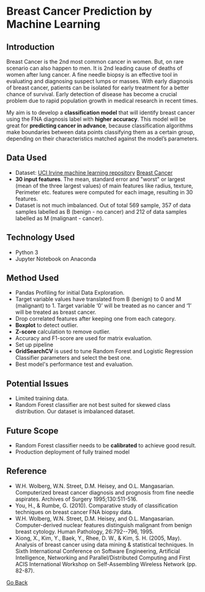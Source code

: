 # Breast Cancer Prediction by Machine Learning
## Introduction
Breast Cancer is the 2nd most common cancer in women. But, on rare scenario can also happen to men. It is 2nd leading cause of deaths of women after lung cancer. A fine needle biopsy is an effective tool in evaluating and diagnosing suspect lumps or masses. With early diagnosis of breast cancer, patients can be isolated for early treatment for a better chance of survival.
Early detection of disease has become a crucial problem due to rapid population growth in medical research in recent times.

My aim is to develop a **classification model** that will identify breast cancer using the FNA diagnosis label with **higher accuracy**. This model will be great for **predicting cancer in advance**, because classification algorithms make boundaries between data points classifying them as a certain group, depending on their characteristics matched against the model’s parameters.

## Data Used
* Dataset: [UCI Irvine machine learning repository](http://archive.ics.uci.edu/ml/datasets/Breast+Cancer+Wisconsin+%28Diagnostic%29)
           [Breast Cancer](https://www.kaggle.com/uciml/breast-cancer-wisconsin-data) 
* **30 input features**. The mean, standard error and "worst" or largest (mean of the three largest values) of main features like radius, texture, Perimeter etc.  features were computed for each image, resulting in 30 features.
* Dataset is not much imbalanced. Out of total 569 sample, 357 of data samples labelled as B (benign - no cancer) and 212 of data samples labelled as M (malignant - cancer).
## Technology Used
* Python 3
* Jupyter Notebook on Anaconda
## Method Used
* Pandas Profiling for initial Data Exploration.
* Target variable values have translated from B (benign) to 0 and M (malignant) to 1. Target variable ‘0’ will be treated as no cancer and ‘1’ will be treated as breast cancer.
* Drop correlated features after keeping one from each category.
* **Boxplot** to detect outlier.
* **Z-score** calculation to remove outlier.
* Accuracy and F1-score are used for matrix evaluation.
* Set up pipeline
* **GridSearchCV** is used to tune Random Forest and Logistic Regression Classifier parameters and select the best one.
* Best model's performance test and evaluation.
## Potential Issues
* Limited training data.
* Random Forest classifier are not best suited for skewed class distribution. Our dataset is imbalanced dataset.
## Future Scope
* Random Forest classifier needs to be **calibrated** to achieve good result.
* Production deployment of fully trained model
## Reference
* W.H. Wolberg, W.N. Street, D.M. Heisey, and O.L. Mangasarian. Computerized breast cancer diagnosis and prognosis from fine needle aspirates. Archives of Surgery 1995;130:511-516.
* You, H., & Rumbe, G. (2010). Comparative study of classification techniques on breast cancer FNA biopsy data.
* W.H. Wolberg, W.N. Street, D.M. Heisey, and O.L. Mangasarian. Computer-derived nuclear features distinguish malignant from benign breast cytology. Human Pathology, 26:792--796, 1995.
* Xiong, X., Kim, Y., Baek, Y., Rhee, D. W., & Kim, S. H. (2005, May). Analysis of breast cancer using data mining & statistical techniques. In Sixth International Conference on Software Engineering, Artificial Intelligence, Networking and Parallel/Distributed Computing and First ACIS International Workshop on Self-Assembling Wireless Network (pp. 82-87).

[Go Back](https://saurabhbiswas1985.github.io/)
